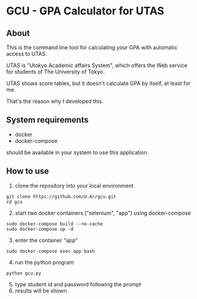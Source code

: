 # GCU - GPA Calculator for UTAS

## About 

This is the command line tool for calculating your GPA with automatic access to UTAS.

UTAS is "Utokyo Academic affairs System", which offers the Web service for students of The University of Tokyo.

UTAS shows score tables, but it doesn't calculate GPA by itself, at least for me.

That's the reason why I developed this.

## System requirements

- docker
- docker-compose

should be available in your system to use this application.

## How to use

1. clone the repository into your local environment
```
git clone https://github.com/U-Ar/gcu.git
cd gcu
```
2. start two docker containers ("selenium", "app") using docker-compose
```
sudo docker-compose build --no-cache
sudo docker-compose up -d
```

3. enter the container "app" 
```
sudo docker-compose exec app bash
```

4. run the python program
```
python gcu.py
```

5. type student id and password following the prompt 
6. results will be shown

